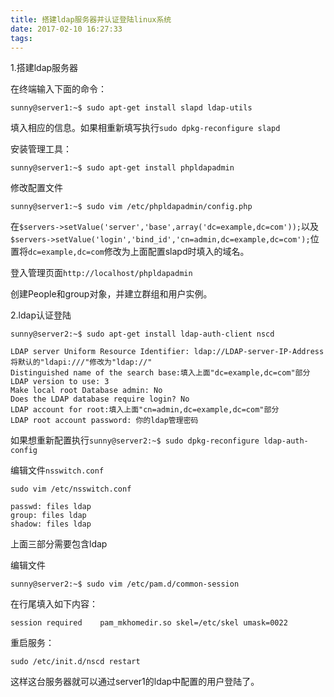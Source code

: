 ```yaml
---
title: 搭建ldap服务器并认证登陆linux系统
date: 2017-02-10 16:27:33
tags:
---
```


1.搭建ldap服务器

在终端输入下面的命令：

```shell
sunny@server1:~$ sudo apt-get install slapd ldap-utils
```

填入相应的信息。如果相重新填写执行`sudo dpkg-reconfigure slapd`

安装管理工具：

```shell
sunny@server1:~$ sudo apt-get install phpldapadmin
```

修改配置文件

```shell
sunny@server1:~$ sudo vim /etc/phpldapadmin/config.php
```

在`$servers->setValue('server','base',array('dc=example,dc=com'));`以及`$servers->setValue('login','bind_id','cn=admin,dc=example,dc=com');`位置将`dc=example,dc=com`修改为上面配置slapd时填入的域名。

登入管理页面`http://localhost/phpldapadmin`

创建People和group对象，并建立群组和用户实例。

2.ldap认证登陆

```shell
sunny@server2:~$ sudo apt-get install ldap-auth-client nscd
```

```shell
LDAP server Uniform Resource Identifier: ldap://LDAP-server-IP-Address
将默认的"ldapi:///"修改为"ldap://"
Distinguished name of the search base:填入上面"dc=example,dc=com"部分
LDAP version to use: 3
Make local root Database admin: No
Does the LDAP database require login? No
LDAP account for root:填入上面"cn=admin,dc=example,dc=com"部分
LDAP root account password: 你的ldap管理密码
```

如果想重新配置执行`sunny@server2:~$ sudo dpkg-reconfigure ldap-auth-config`

编辑文件`nsswitch.conf`

```shell
sudo vim /etc/nsswitch.conf
```

```shell
passwd: files ldap
group: files ldap
shadow: files ldap
```

上面三部分需要包含ldap

编辑文件

```shell
sunny@server2:~$ sudo vim /etc/pam.d/common-session
```

在行尾填入如下内容：

```
session required    pam_mkhomedir.so skel=/etc/skel umask=0022
```

重启服务：

```shell
sudo /etc/init.d/nscd restart
```

这样这台服务器就可以通过server1的ldap中配置的用户登陆了。
